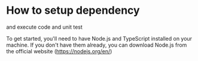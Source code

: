 # How to setup dependency 
and execute code and unit test

To get started, you'll need to have Node.js and TypeScript installed on your machine. If you don't have them already, you can download Node.js from the official website (https://nodejs.org/en/)
